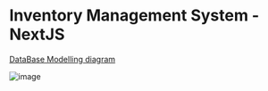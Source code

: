 # Inventory Management System - NextJS

[DataBase Modelling diagram](https://drawsql.app/teams/sai-sathwik/diagrams/inventorymanagement-data)

![image](https://github.com/user-attachments/assets/bf13cb24-ceb3-408f-8d8b-de53d4f7a63a)
